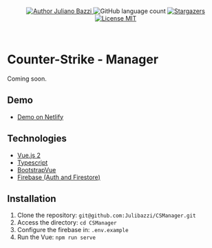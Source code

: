 <br/>

<p align="center">
  <a href="https://github.com/Julibazzi">
    <img alt="Author Juliano Bazzi" src="https://img.shields.io/badge/author-Juliano%20Bazzi-%23ffb84d?color=01579b&style=for-the-badge">
  </a>
  <img alt="GitHub language count" src="https://img.shields.io/github/languages/count/Julibazzi/CSManager?color=01579b&style=for-the-badge">
  <a href="https://github.com/Julibazzi/CSManager/stargazers">
    <img alt="Stargazers" src="https://img.shields.io/github/stars/Julibazzi/CSManager?color=01579b&style=for-the-badge">
  </a>
  <a href="https://github.com/Julibazzi/CSManager/LICENSE.md">
    <img alt="License MIT" src="https://img.shields.io/badge/license-MIT-%2304D361?color=01579b&style=for-the-badge">
  </a>   
</p>

<br/>

# Counter-Strike - Manager
Coming soon.

## Demo
- [Demo on Netlify](https://csmanager.netlify.app/)

## Technologies

- [Vue.js 2](https://vuejs.org/)
- [Typescript](https://www.typescriptlang.org/)
- [BootstrapVue](https://bootstrap-vue.org/)
- [Firebase (Auth and Firestore)](https://firebase.google.com/)

## Installation

1. Clone the repository: `git@github.com:Julibazzi/CSManager.git`
2. Access the directory: `cd CSManager`
3. Configure the firebase in: `.env.example`
4. Run the Vue: `npm run serve`
